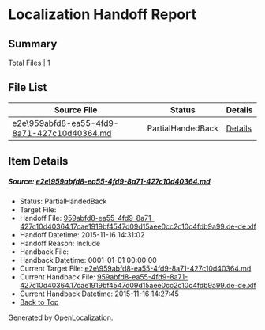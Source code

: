 # <a name='report-top'></a> Localization Handoff Report

## Summary
 Total Files | 1

## File List
 Source File | Status | Details 
 ----------- | ------ | ------- 
 [e2e\959abfd8-ea55-4fd9-8a71-427c10d40364.md](https://github.com/OpenLocalizationTest/oltest/blob/5721aba598b89de70dd80a837b72766821503f55/e2e/959abfd8-ea55-4fd9-8a71-427c10d40364.md) | PartialHandedBack | [Details](#83cad689a5ffbc98a1fab3f032a5da513a1247b92)

## Item Details
##### <a name='83cad689a5ffbc98a1fab3f032a5da513a1247b92'></a> Source: [e2e\959abfd8-ea55-4fd9-8a71-427c10d40364.md](https://github.com/OpenLocalizationTest/oltest/blob/5721aba598b89de70dd80a837b72766821503f55/e2e/959abfd8-ea55-4fd9-8a71-427c10d40364.md)
* Status: PartialHandedBack
* Target File: 
* Handoff File: [959abfd8-ea55-4fd9-8a71-427c10d40364.17cae1919bf4547d09d15aee0cc2c10c4fdb9a99.de-de.xlf](https://github.com/OpenLocalizationTestOrg/olhandoff/blob/ac3d123280cd906e72c57c9330c949025c7db09c/ol-handoff/OpenLocalizationTestOrg/oltest.de-de/yanz/959abfd8-ea55-4fd9-8a71-427c10d40364.17cae1919bf4547d09d15aee0cc2c10c4fdb9a99.de-de.xlf)
* Handoff Datetime: 2015-11-16 14:31:02
* Handoff Reason: Include
* Handback File: 
* Handback Datetime: 0001-01-01 00:00:00
* Current Target File: [e2e\959abfd8-ea55-4fd9-8a71-427c10d40364.md](https://github.com/OpenLocalizationTestOrg/oltest.de-de/blob/becd8ba2fc4d777b244b25801d2178d1246cb9f2/e2e/959abfd8-ea55-4fd9-8a71-427c10d40364.md)
* Current Handback File: [959abfd8-ea55-4fd9-8a71-427c10d40364.17cae1919bf4547d09d15aee0cc2c10c4fdb9a99.de-de.xlf](https://github.com/OpenLocalizationTestOrg/olhandback/blob/6d0aef309e0e308cfa4bed0fe0d8d8371100c751/ol-handback/OpenLocalizationTestOrg/oltest.de-de/yanz/959abfd8-ea55-4fd9-8a71-427c10d40364.17cae1919bf4547d09d15aee0cc2c10c4fdb9a99.de-de.xlf)
* Current Handback Datetime: 2015-11-16 14:27:45
* [Back to Top](#report-top)


Generated by OpenLocalization.
